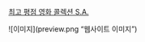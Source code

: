 [최고 평점 영화 콜렉션 S.A.](https://www.notion.so/S-A-c8e9e589b2fe472c9c4dace861542094)

![이미지](preview.png “웹사이트 이미지”)
